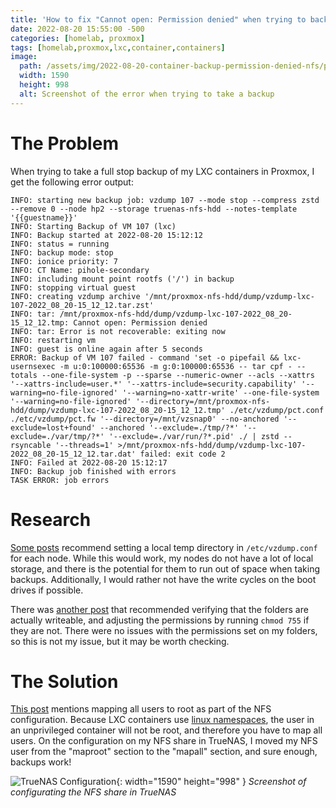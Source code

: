 ```yaml
---
title: 'How to fix "Cannot open: Permission denied" when trying to backup an unprivileged LXC container over NFS in Proxmox'
date: 2022-08-20 15:55:00 -500
categories: [homelab, proxmox]
tags: [homelab,proxmox,lxc,container,containers]
image:
  path: /assets/img/2022-08-20-container-backup-permission-denied-nfs/proxmox-error.png
  width: 1590
  height: 998
  alt: Screenshot of the error when trying to take a backup
---
```


# The Problem

When trying to take a full stop backup of my LXC containers in Proxmox, I get the following error output:

```
INFO: starting new backup job: vzdump 107 --mode stop --compress zstd --remove 0 --node hp2 --storage truenas-nfs-hdd --notes-template '{{guestname}}'
INFO: Starting Backup of VM 107 (lxc)
INFO: Backup started at 2022-08-20 15:12:12
INFO: status = running
INFO: backup mode: stop
INFO: ionice priority: 7
INFO: CT Name: pihole-secondary
INFO: including mount point rootfs ('/') in backup
INFO: stopping virtual guest
INFO: creating vzdump archive '/mnt/proxmox-nfs-hdd/dump/vzdump-lxc-107-2022_08_20-15_12_12.tar.zst'
INFO: tar: /mnt/proxmox-nfs-hdd/dump/vzdump-lxc-107-2022_08_20-15_12_12.tmp: Cannot open: Permission denied
INFO: tar: Error is not recoverable: exiting now
INFO: restarting vm
INFO: guest is online again after 5 seconds
ERROR: Backup of VM 107 failed - command 'set -o pipefail && lxc-usernsexec -m u:0:100000:65536 -m g:0:100000:65536 -- tar cpf - --totals --one-file-system -p --sparse --numeric-owner --acls --xattrs '--xattrs-include=user.*' '--xattrs-include=security.capability' '--warning=no-file-ignored' '--warning=no-xattr-write' --one-file-system '--warning=no-file-ignored' '--directory=/mnt/proxmox-nfs-hdd/dump/vzdump-lxc-107-2022_08_20-15_12_12.tmp' ./etc/vzdump/pct.conf ./etc/vzdump/pct.fw '--directory=/mnt/vzsnap0' --no-anchored '--exclude=lost+found' --anchored '--exclude=./tmp/?*' '--exclude=./var/tmp/?*' '--exclude=./var/run/?*.pid' ./ | zstd --rsyncable '--threads=1' >/mnt/proxmox-nfs-hdd/dump/vzdump-lxc-107-2022_08_20-15_12_12.tar.dat' failed: exit code 2
INFO: Failed at 2022-08-20 15:12:17
INFO: Backup job finished with errors
TASK ERROR: job errors
```

# Research

[Some posts](https://forum.proxmox.com/threads/lxc-unprivileged-backup-task-failing.48565/post-227443)
recommend setting a local temp directory in `/etc/vzdump.conf` for each node. While this would work, my nodes do not
have a lot of local storage, and there is the potential for them to run out of space when taking backups. Additionally,
I would rather not have the write cycles on the boot drives if possible.

There was
[another post](https://forum.proxmox.com/threads/create-backup-fail-with-error-cannot-open-permission-de.32386/)
that recommended verifying that the folders are actually writeable, and adjusting the permissions by running
`chmod 755` if they are not. There were no issues with the permissions set on my folders, so this is not my
issue, but it may be worth checking.

# The Solution

[This post](https://forum.proxmox.com/threads/tmp-cannot-open-permission-denied.87730/post-441028) mentions mapping
all users to root as part of the NFS configuration. Because LXC containers use
[linux namespaces](https://en.wikipedia.org/wiki/Linux_namespaces), the user in an unprivileged container will not be
root, and therefore you have to map all users. On the configuration on my NFS share in TrueNAS, I moved my NFS user
from the "maproot" section to the "mapall" section, and sure enough, backups work!

![TrueNAS Configuration](/assets/img/2022-08-20-container-backup-permission-denied-nfs/truenas.png){: width="1590" height="998" }
_Screenshot of configurating the NFS share in TrueNAS_
